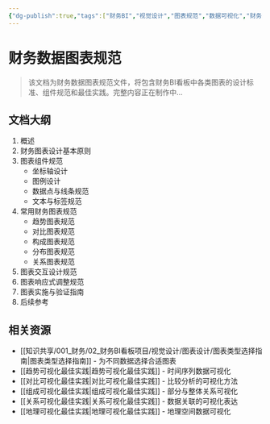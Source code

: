 ```yaml
---
{"dg-publish":true,"tags":["财务BI","视觉设计","图表规范","数据可视化","财务图表"],"aliases":["财务图表规范","财务BI图表标准"],"permalink":"/知识共享/001_财务/02_财务BI看板项目/视觉设计/图表设计/财务数据图表规范/","dgPassFrontmatter":true}
---
```



# 财务数据图表规范

> 该文档为财务数据图表规范文件，将包含财务BI看板中各类图表的设计标准、组件规范和最佳实践。完整内容正在制作中...

## 文档大纲

1. 概述
2. 财务图表设计基本原则
3. 图表组件规范
   - 坐标轴设计
   - 图例设计
   - 数据点与线条规范
   - 文本与标签规范
4. 常用财务图表规范
   - 趋势图表规范
   - 对比图表规范
   - 构成图表规范
   - 分布图表规范
   - 关系图表规范
5. 图表交互设计规范
6. 图表响应式调整规范
7. 图表实施与验证指南
8. 后续参考

## 相关资源

- [[知识共享/001_财务/02_财务BI看板项目/视觉设计/图表设计/图表类型选择指南\|图表类型选择指南]] - 为不同数据选择合适图表
- [[趋势可视化最佳实践\|趋势可视化最佳实践]] - 时间序列数据可视化
- [[对比可视化最佳实践\|对比可视化最佳实践]] - 比较分析的可视化方法
- [[组成可视化最佳实践\|组成可视化最佳实践]] - 部分与整体关系可视化
- [[关系可视化最佳实践\|关系可视化最佳实践]] - 数据关联的可视化表达
- [[地理可视化最佳实践\|地理可视化最佳实践]] - 地理空间数据可视化 